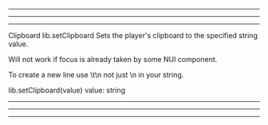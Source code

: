 -----------------------------------------------------------------------------------------------------------------------------------------------------
-----------------------------------------------------------------------------------------------------------------------------------------------------
-----------------------------------------------------------------------------------------------------------------------------------------------------

Clipboard
lib.setClipboard
Sets the player's clipboard to the specified string value.

Will not work if focus is already taken by some NUI component.

To create a new line use \t\n not just \n in your string.

lib.setClipboard(value)
value: string

-----------------------------------------------------------------------------------------------------------------------------------------------------
-----------------------------------------------------------------------------------------------------------------------------------------------------
-----------------------------------------------------------------------------------------------------------------------------------------------------
